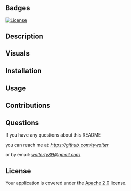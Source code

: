 #  

## Badges
[![License](https://img.shields.io/badge/License-Apache_2.0-blue.svg)](https://opensource.org/licenses/Apache-2.0)

## Description


## Visuals


## Installation


## Usage





## Contributions

## Questions
If you have any questions about this README

you can reach me at: *https://github.com/tywalter*

or by email: *walterty89@gmail.com*

## License
Your application is covered under the [Apache 2.0](https://opensource.org/licenses/Apache-2.0) license.

